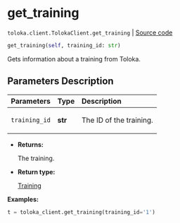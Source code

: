 # get_training
`toloka.client.TolokaClient.get_training` | [Source code](https://github.com/Toloka/toloka-kit/blob/v1.1.1/src/client/__init__.py#L1914)

```python
get_training(self, training_id: str)
```

Gets information about a training from Toloka.

## Parameters Description

| Parameters | Type | Description |
| :----------| :----| :-----------|
`training_id`|**str**|<p>The ID of the training.</p>

* **Returns:**

  The training.

* **Return type:**

  [Training](toloka.client.training.Training.md)

**Examples:**


```python
t = toloka_client.get_training(training_id='1')
```
